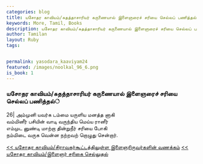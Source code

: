 ```yaml
---  
categories: blog  
title: யசோதர காவியம்/சுதத்தாசாரியர் கருணையால் இளைஞரைச் சரியை செல்லப் பணித்தல்்
keywords: More, Tamil, Books  
description: யசோதர காவியம்/சுதத்தாசாரியர் கருணையால் இளைஞரைச் சரியை செல்லப் பணித்தல்்
author: Tamilan  
layout: Ruby  
tags:     


permalink: yasodara_kaaviyam24  
featured: /images/noolkal_96_6.png  
is_book: 1
---  
```



### யசோதர காவியம்/சுதத்தாசாரியர் கருணையால் இளைஞரைச் சரியை செல்லப் பணித்தல்்

26| அம்முனி யவர்க டம்மை யருளிய மனத்த னாகி  
வம்மினீர் பசியின் வாடி வருந்திய மெய்ய ரானீர்  
எம்முட னுண்டி மாற்றா தின்றுநீர் சரியை போகி  
நம்மிடை வருக வென்ன நற்றவற் றொழுது சென்றார்.

[<< யசோதர காவியம்/சிராவகர்கூட்டத்திலுள்ள இளைஞரிருவர்களின் வணக்கம்](yasodara_kaaviyam23) [<< யசோதர காவியம்/இளைஞர் சரிகை செல்லுதல்](yasodara_kaaviyam25)



